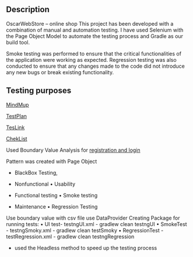 ## Description
OscarWebStore – online shop
This project has been developed with a combination of manual and automation testing. I have used Selenium with the Page Object Model to automate the testing process and Gradle as our build tool.

Smoke testing was performed to ensure that the critical functionalities of the application were working as expected. Regression testing was also conducted to ensure that any changes made to the code did not introduce any new bugs or break existing functionality.


## Testing purposes
[MindMup](https://drive.google.com/drive/u/0/folders/1pPzM9JAmvl_LC7h4RV5ptxIn0TjS0eKj)

[TestPlan](ttps://docs.google.com/spreadsheets/d/1GUaHDGnAsFCef9aW8JTgas8C2H0aqQ9cuJbIkHAsahI/edit#gid=1064942698)

[TesLink](https://testlink.telran-edu.de/index.php?caller=login&viewer=)

[ChekList](https://docs.google.com/spreadsheets/d/1GUaHDGnAsFCef9aW8JTgas8C2H0aqQ9cuJbIkHAsahI/edit#gid=1064942698)

Used Boundary Value Analysis  for [registration and login](https://docs.google.com/spreadsheets/d/1IxlSLqSF6JNzr3h7BRjnCgaxK3g10aeXICTbbwZosEM/edit#gid=732347812)

Pattern was created with Page Object
- BlackBox Testing,
- Nonfunctional
  • Usability
  
- Functional testing
  • Smoke testing
  
- Maintenance
  • Regression Testing
  
Use boundary value with csv file use DataProvider
Creating Package for running tests:
  • UI test- testngUI.xml  - gradlew clean testngUI
  • SmokeTest - testngSmoky.xml  - gradlew clean testSmoky
  • RegressionTest - testRegression.xml - gradlew clean testngRegression
- used the Headless method to speed up the testing process
